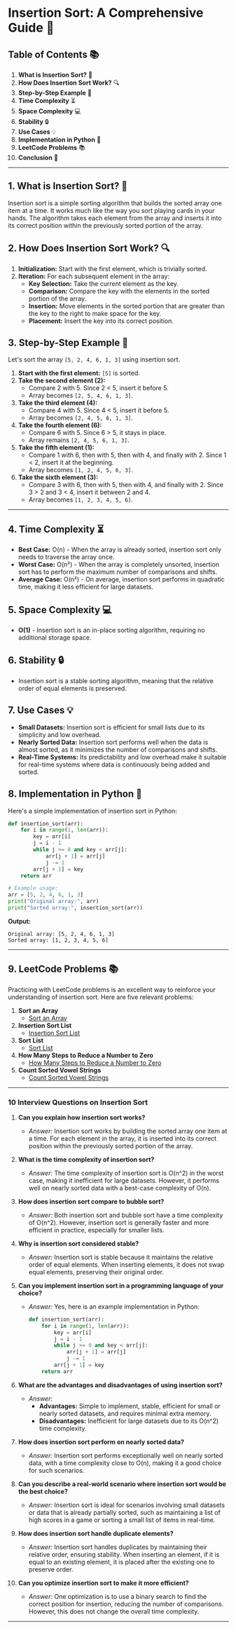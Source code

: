 # Insertion Sort: A Comprehensive Guide 🌟

## Table of Contents 📚
1. **What is Insertion Sort?** 🎯
2. **How Does Insertion Sort Work?** 🔍
3. **Step-by-Step Example** 📝
4. **Time Complexity** ⏳
5. **Space Complexity** 💻
6. **Stability** 🔒
7. **Use Cases** 💡
8. **Implementation in Python** 🐍
9. **LeetCode Problems** 📚
10. **Conclusion** 🎉
---
## 1. What is Insertion Sort? 🎯

Insertion sort is a simple sorting algorithm that builds the sorted array one item at a time. It works much like the way you sort playing cards in your hands. The algorithm takes each element from the array and inserts it into its correct position within the previously sorted portion of the array.

## 2. How Does Insertion Sort Work? 🔍

1. **Initialization:** Start with the first element, which is trivially sorted.
2. **Iteration:** For each subsequent element in the array:
   - **Key Selection:** Take the current element as the key.
   - **Comparison:** Compare the key with the elements in the sorted portion of the array.
   - **Insertion:** Move elements in the sorted portion that are greater than the key to the right to make space for the key.
   - **Placement:** Insert the key into its correct position.

## 3. Step-by-Step Example 📝

Let's sort the array `[5, 2, 4, 6, 1, 3]` using insertion sort.

1. **Start with the first element:** `[5]` is sorted.
2. **Take the second element (2):**
   - Compare 2 with 5. Since 2 < 5, insert it before 5.
   - Array becomes `[2, 5, 4, 6, 1, 3]`.
3. **Take the third element (4):**
   - Compare 4 with 5. Since 4 < 5, insert it before 5.
   - Array becomes `[2, 4, 5, 6, 1, 3]`.
4. **Take the fourth element (6):**
   - Compare 6 with 5. Since 6 > 5, it stays in place.
   - Array remains `[2, 4, 5, 6, 1, 3]`.
5. **Take the fifth element (1):**
   - Compare 1 with 6, then with 5, then with 4, and finally with 2. Since 1 < 2, insert it at the beginning.
   - Array becomes `[1, 2, 4, 5, 6, 3]`.
6. **Take the sixth element (3):**
   - Compare 3 with 6, then with 5, then with 4, and finally with 2. Since 3 > 2 and 3 < 4, insert it between 2 and 4.
   - Array becomes `[1, 2, 3, 4, 5, 6]`.
---
## 4. Time Complexity ⏳

- **Best Case:** O(n) - When the array is already sorted, insertion sort only needs to traverse the array once.
- **Worst Case:** O(n²) - When the array is completely unsorted, insertion sort has to perform the maximum number of comparisons and shifts.
- **Average Case:** O(n²) - On average, insertion sort performs in quadratic time, making it less efficient for large datasets.

## 5. Space Complexity 💻

- **O(1)** - Insertion sort is an in-place sorting algorithm, requiring no additional storage space.

## 6. Stability 🔒

- Insertion sort is a stable sorting algorithm, meaning that the relative order of equal elements is preserved.

## 7. Use Cases 💡

- **Small Datasets:** Insertion sort is efficient for small lists due to its simplicity and low overhead.
- **Nearly Sorted Data:** Insertion sort performs well when the data is almost sorted, as it minimizes the number of comparisons and shifts.
- **Real-Time Systems:** Its predictability and low overhead make it suitable for real-time systems where data is continuously being added and sorted.

## 8. Implementation in Python 🐍

Here's a simple implementation of insertion sort in Python:

```python
def insertion_sort(arr):
    for i in range(1, len(arr)):
        key = arr[i]
        j = i - 1
        while j >= 0 and key < arr[j]:
            arr[j + 1] = arr[j]
            j -= 1
        arr[j + 1] = key
    return arr

# Example usage:
arr = [5, 2, 4, 6, 1, 3]
print("Original array:", arr)
print("Sorted array:", insertion_sort(arr))
```

**Output:**

```
Original array: [5, 2, 4, 6, 1, 3]
Sorted array: [1, 2, 3, 4, 5, 6]
```
---

## 9. LeetCode Problems 📚

Practicing with LeetCode problems is an excellent way to reinforce your understanding of insertion sort. Here are five relevant problems:

1. **Sort an Array**  
   - [Sort an Array](https://leetcode.com/problems/sort-an-array/)
2. **Insertion Sort List**  
   - [Insertion Sort List](https://leetcode.com/problems/insertion-sort-list/)
3. **Sort List**  
   - [Sort List](https://leetcode.com/problems/sort-list/)
4. **How Many Steps to Reduce a Number to Zero**  
   - [How Many Steps to Reduce a Number to Zero](https://leetcode.com/problems/number-of-steps-to-reduce-a-number-to-zero/)
5. **Count Sorted Vowel Strings**  
   - [Count Sorted Vowel Strings](https://leetcode.com/problems/count-sorted-vowel-strings/)

---

### 10 Interview Questions on Insertion Sort

1. **Can you explain how insertion sort works?**
   - *Answer:* Insertion sort works by building the sorted array one item at a time. For each element in the array, it is inserted into its correct position within the previously sorted portion of the array.

2. **What is the time complexity of insertion sort?**
   - *Answer:* The time complexity of insertion sort is O(n^2) in the worst case, making it inefficient for large datasets. However, it performs well on nearly sorted data with a best-case complexity of O(n).

3. **How does insertion sort compare to bubble sort?**
   - *Answer:* Both insertion sort and bubble sort have a time complexity of O(n^2). However, insertion sort is generally faster and more efficient in practice, especially for smaller lists.

4. **Why is insertion sort considered stable?**
   - *Answer:* Insertion sort is stable because it maintains the relative order of equal elements. When inserting elements, it does not swap equal elements, preserving their original order.

5. **Can you implement insertion sort in a programming language of your choice?**
   - *Answer:* Yes, here is an example implementation in Python:
     ```python
     def insertion_sort(arr):
         for i in range(1, len(arr)):
             key = arr[i]
             j = i - 1
             while j >= 0 and key < arr[j]:
                 arr[j + 1] = arr[j]
                 j -= 1
             arr[j + 1] = key
         return arr
     ```

6. **What are the advantages and disadvantages of using insertion sort?**
   - *Answer:* 
     - **Advantages:** Simple to implement, stable, efficient for small or nearly sorted datasets, and requires minimal extra memory.
     - **Disadvantages:** Inefficient for large datasets due to its O(n^2) time complexity.

7. **How does insertion sort perform on nearly sorted data?**
   - *Answer:* Insertion sort performs exceptionally well on nearly sorted data, with a time complexity close to O(n), making it a good choice for such scenarios.

8. **Can you describe a real-world scenario where insertion sort would be the best choice?**
   - *Answer:* Insertion sort is ideal for scenarios involving small datasets or data that is already partially sorted, such as maintaining a list of high scores in a game or sorting a small list of items in real-time.

9. **How does insertion sort handle duplicate elements?**
   - *Answer:* Insertion sort handles duplicates by maintaining their relative order, ensuring stability. When inserting an element, if it is equal to an existing element, it is placed after the existing one to preserve order.

10. **Can you optimize insertion sort to make it more efficient?**
    - *Answer:* One optimization is to use a binary search to find the correct position for insertion, reducing the number of comparisons. However, this does not change the overall time complexity.
---